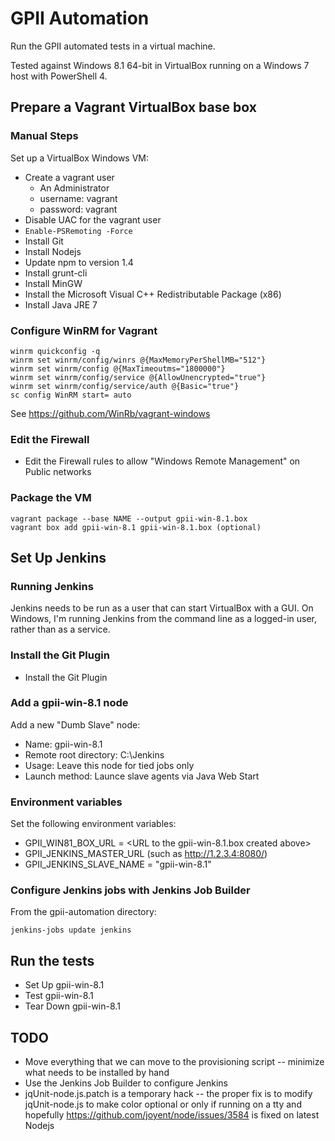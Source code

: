 GPII Automation
===============

Run the GPII automated tests in a virtual machine.

Tested against Windows 8.1 64-bit in VirtualBox running on a Windows 7 host with PowerShell 4.

Prepare a Vagrant VirtualBox base box
-------------------------------------

### Manual Steps

Set up a VirtualBox Windows VM:

* Create a vagrant user
  * An Administrator
  * username: vagrant
  * password: vagrant
* Disable UAC for the vagrant user
* `Enable-PSRemoting -Force`
* Install Git
* Install Nodejs
* Update npm to version 1.4
* Install grunt-cli
* Install MinGW
* Install the Microsoft Visual C++ Redistributable Package (x86)
* Install Java JRE 7

### Configure WinRM for Vagrant

```
winrm quickconfig -q
winrm set winrm/config/winrs @{MaxMemoryPerShellMB="512"}
winrm set winrm/config @{MaxTimeoutms="1800000"}
winrm set winrm/config/service @{AllowUnencrypted="true"}
winrm set winrm/config/service/auth @{Basic="true"}
sc config WinRM start= auto
```

See https://github.com/WinRb/vagrant-windows

### Edit the Firewall

* Edit the Firewall rules to allow "Windows Remote Management" on Public networks

### Package the VM

```
vagrant package --base NAME --output gpii-win-8.1.box
vagrant box add gpii-win-8.1 gpii-win-8.1.box (optional)
```

Set Up Jenkins
--------------

### Running Jenkins

Jenkins needs to be run as a user that can start VirtualBox with a GUI. On Windows, I'm running Jenkins from the command line as a logged-in user, rather than as a service.

### Install the Git Plugin

* Install the Git Plugin

### Add a gpii-win-8.1 node

Add a new "Dumb Slave" node:

* Name: gpii-win-8.1
* Remote root directory: C:\Jenkins
* Usage: Leave this node for tied jobs only
* Launch method: Launce slave agents via Java Web Start

### Environment variables

Set the following environment variables:

* GPII_WIN81_BOX_URL = \<URL to the gpii-win-8.1.box created above\>
* GPII_JENKINS_MASTER_URL (such as http://1.2.3.4:8080/)
* GPII_JENKINS_SLAVE_NAME = "gpii-win-8.1"

### Configure Jenkins jobs with Jenkins Job Builder

From the gpii-automation directory:

```
jenkins-jobs update jenkins
```

Run the tests
-------------

* Set Up gpii-win-8.1
* Test gpii-win-8.1
* Tear Down gpii-win-8.1

TODO
----

* Move everything that we can move to the provisioning script -- minimize what needs to be installed by hand
* Use the Jenkins Job Builder to configure Jenkins
* jqUnit-node.js.patch is a temporary hack -- the proper fix is to modify jqUnit-node.js to make color optional or only if running on a tty and hopefully https://github.com/joyent/node/issues/3584 is fixed on latest Nodejs
